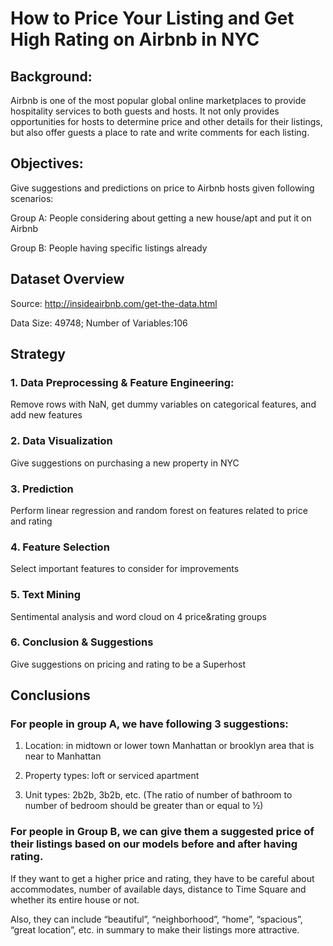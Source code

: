 # How to Price Your Listing and Get High Rating on Airbnb in NYC

## Background: 
Airbnb is one of the most popular global online marketplaces to provide hospitality services to both guests and hosts. It not only provides opportunities for hosts to determine price and other details for their listings, but also offer guests a place to rate and write comments for each listing.

## Objectives:
Give suggestions and predictions on price to Airbnb hosts given following scenarios:

Group A: People considering about getting  a new house/apt and put it on Airbnb

Group B: People having specific listings already

## Dataset Overview
Source: http://insideairbnb.com/get-the-data.html

Data Size: 49748; Number of Variables:106

## Strategy
### 1. Data Preprocessing & Feature Engineering: 
Remove rows with NaN, get dummy variables on categorical features, and add new features

### 2. Data Visualization
Give suggestions on purchasing a new property in NYC

### 3. Prediction
Perform linear regression and random forest on features related to price and rating

### 4. Feature Selection
Select important features to consider for improvements

### 5. Text Mining
Sentimental analysis and word cloud on 4 price&rating groups

### 6. Conclusion & Suggestions
Give suggestions on pricing and rating to be a Superhost


## Conclusions
### For people in group A, we have following 3 suggestions:
1. Location: in midtown or lower town Manhattan or brooklyn area that is near to Manhattan

2. Property types: loft or serviced apartment

3. Unit types: 2b2b, 3b2b, etc. (The ratio of number of bathroom to number of bedroom should be greater than or equal to ½)

### For people in Group B, we can give them a suggested price of their listings based on our models before and after having rating.
If they want to get a higher price and rating, they have to be careful about accommodates, number of available days, distance to Time Square and whether its entire house or not. 

Also, they can include “beautiful”, “neighborhood”, “home”, “spacious”, “great location”, etc. in summary to make their listings more attractive.



